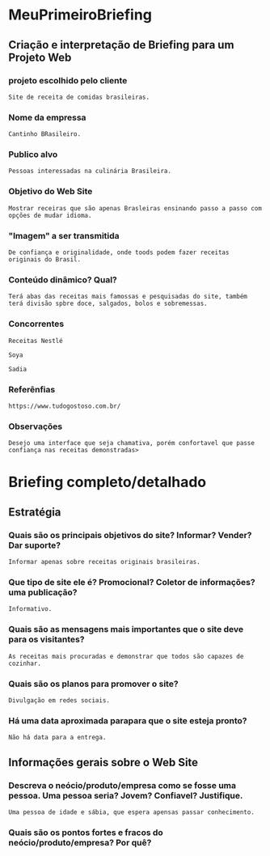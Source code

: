 # MeuPrimeiroBriefing

## Criação e interpretação de Briefing para um Projeto Web

### projeto escolhido pelo cliente

    Site de receita de comidas brasileiras.

### Nome da empressa

    Cantinho BRasileiro.

### Publico alvo

    Pessoas interessadas na culinária Brasileira.

### Objetivo do Web Site

    Mostrar receiras que são apenas Brasleiras ensinando passo a passo com opções de mudar idioma.

### "Imagem" a ser transmitida

    De confiança e originalidade, onde toods podem fazer receitas originais do Brasil.

### Conteúdo dinâmico? Qual?

    Terá abas das receitas mais famossas e pesquisadas do site, também terá divisão spbre doce, salgados, bolos e sobremessas.

### Concorrentes

    Receitas Nestlé

    Soya

    Sadia

### Referênfias

    https://www.tudogostoso.com.br/

### Observações

    Desejo uma interface que seja chamativa, porém confortavel que passe confiança nas receitas demonstradas>

# Briefing completo/detalhado

## Estratégia

### Quais são os principais objetivos do site? Informar? Vender? Dar suporte?

    Informar apenas sobre receitas originais brasileiras.

### Que tipo de site ele é? Promocional? Coletor de informações? uma publicação?

    Informativo.

### Quais são as mensagens mais importantes que o site deve para os visitantes?

    As receitas mais procuradas e demonstrar que todos são capazes de cozinhar.

### Quais são os planos para promover o site?

    Divulgação em redes sociais.

### Há uma data aproximada parapara que o site esteja pronto?

    Não há data para a entrega.

## Informações gerais sobre o Web Site

### Descreva o neócio/produto/empresa como se fosse uma pessoa. Uma pessoa seria? Jovem? Confiavel? Justifique.

    Uma pessoa de idade e sábia, que espera apensas passar conhecimento.

### Quais são os pontos fortes e fracos do neócio/produto/empresa? Por quê?

    